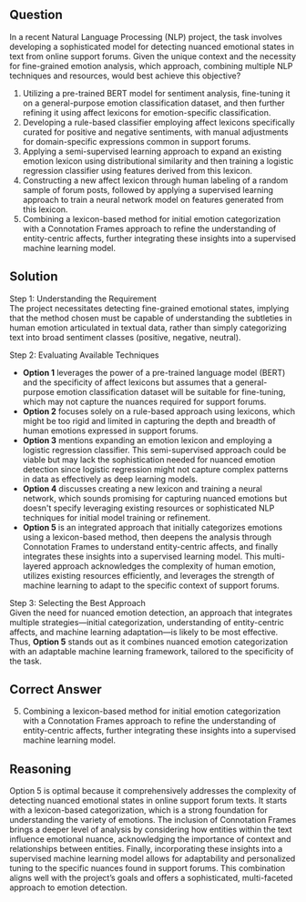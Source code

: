 ## Question
In a recent Natural Language Processing (NLP) project, the task involves developing a sophisticated model for detecting nuanced emotional states in text from online support forums. Given the unique context and the necessity for fine-grained emotion analysis, which approach, combining multiple NLP techniques and resources, would best achieve this objective?

1. Utilizing a pre-trained BERT model for sentiment analysis, fine-tuning it on a general-purpose emotion classification dataset, and then further refining it using affect lexicons for emotion-specific classification.
2. Developing a rule-based classifier employing affect lexicons specifically curated for positive and negative sentiments, with manual adjustments for domain-specific expressions common in support forums.
3. Applying a semi-supervised learning approach to expand an existing emotion lexicon using distributional similarity and then training a logistic regression classifier using features derived from this lexicon.
4. Constructing a new affect lexicon through human labeling of a random sample of forum posts, followed by applying a supervised learning approach to train a neural network model on features generated from this lexicon.
5. Combining a lexicon-based method for initial emotion categorization with a Connotation Frames approach to refine the understanding of entity-centric affects, further integrating these insights into a supervised machine learning model.

## Solution

Step 1: Understanding the Requirement  
The project necessitates detecting fine-grained emotional states, implying that the method chosen must be capable of understanding the subtleties in human emotion articulated in textual data, rather than simply categorizing text into broad sentiment classes (positive, negative, neutral).

Step 2: Evaluating Available Techniques  
- **Option 1** leverages the power of a pre-trained language model (BERT) and the specificity of affect lexicons but assumes that a general-purpose emotion classification dataset will be suitable for fine-tuning, which may not capture the nuances required for support forums. 
- **Option 2** focuses solely on a rule-based approach using lexicons, which might be too rigid and limited in capturing the depth and breadth of human emotions expressed in support forums.
- **Option 3** mentions expanding an emotion lexicon and employing a logistic regression classifier. This semi-supervised approach could be viable but may lack the sophistication needed for nuanced emotion detection since logistic regression might not capture complex patterns in data as effectively as deep learning models.
- **Option 4** discusses creating a new lexicon and training a neural network, which sounds promising for capturing nuanced emotions but doesn't specify leveraging existing resources or sophisticated NLP techniques for initial model training or refinement.
- **Option 5** is an integrated approach that initially categorizes emotions using a lexicon-based method, then deepens the analysis through Connotation Frames to understand entity-centric affects, and finally integrates these insights into a supervised learning model. This multi-layered approach acknowledges the complexity of human emotion, utilizes existing resources efficiently, and leverages the strength of machine learning to adapt to the specific context of support forums.

Step 3: Selecting the Best Approach  
Given the need for nuanced emotion detection, an approach that integrates multiple strategies—initial categorization, understanding of entity-centric affects, and machine learning adaptation—is likely to be most effective. Thus, **Option 5** stands out as it combines nuanced emotion categorization with an adaptable machine learning framework, tailored to the specificity of the task.

## Correct Answer

5. Combining a lexicon-based method for initial emotion categorization with a Connotation Frames approach to refine the understanding of entity-centric affects, further integrating these insights into a supervised machine learning model.

## Reasoning

Option 5 is optimal because it comprehensively addresses the complexity of detecting nuanced emotional states in online support forum texts. It starts with a lexicon-based categorization, which is a strong foundation for understanding the variety of emotions. The inclusion of Connotation Frames brings a deeper level of analysis by considering how entities within the text influence emotional nuance, acknowledging the importance of context and relationships between entities. Finally, incorporating these insights into a supervised machine learning model allows for adaptability and personalized tuning to the specific nuances found in support forums. This combination aligns well with the project’s goals and offers a sophisticated, multi-faceted approach to emotion detection.